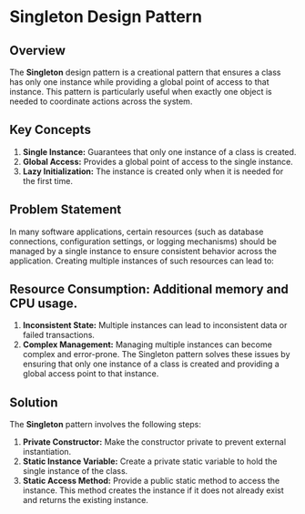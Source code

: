 # Singleton Design Pattern

## Overview
The **Singleton** design pattern is a creational pattern that ensures a class has only one instance while providing a global point of access to that instance. This pattern is particularly useful when exactly one object is needed to coordinate actions across the system.

## Key Concepts
1. **Single Instance:** Guarantees that only one instance of a class is created.
2. **Global Access:** Provides a global point of access to the single instance.
3. **Lazy Initialization:** The instance is created only when it is needed for the first time.

## Problem Statement
In many software applications, certain resources (such as database connections, configuration settings, or logging mechanisms) should be managed by a single instance to ensure consistent behavior across the application. Creating multiple instances of such resources can lead to:

## Resource Consumption: Additional memory and CPU usage.
1. **Inconsistent State:** Multiple instances can lead to inconsistent data or failed transactions.
2. **Complex Management:** Managing multiple instances can become complex and error-prone.
The Singleton pattern solves these issues by ensuring that only one instance of a class is created and providing a global access point to that instance.

## Solution
The **Singleton** pattern involves the following steps:

1. **Private Constructor:** Make the constructor private to prevent external instantiation.
2. **Static Instance Variable:** Create a private static variable to hold the single instance of the class.
3. **Static Access Method:** Provide a public static method to access the instance. This method creates the instance if it does not already exist and returns the existing instance.
